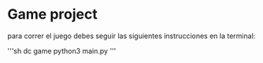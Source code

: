 # Game project

para correr el juego debes seguir las siguientes instrucciones en la terminal:

'''sh
dc game
python3 main.py
'''